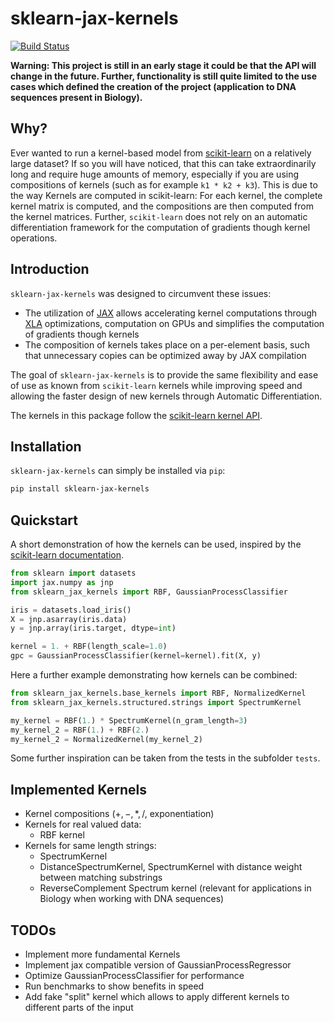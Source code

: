 # sklearn-jax-kernels

[![Build Status](https://travis-ci.com/ExpectationMax/sklearn-jax-kernels.svg?token=3sUUnmMzs9wxN3Qapssj&branch=master)](https://travis-ci.com/ExpectationMax/sklearn-jax-kernels)

**Warning: This project is still in an early stage it could be that the API
will change in the future. Further, functionality is still quite limited to the
use cases which defined the creation of the project (application to DNA
sequences present in Biology).**

## Why?
Ever wanted to run a kernel-based model from
[scikit-learn](https://scikit-learn.org/) on a relatively large dataset?  If so
you will have noticed, that this can take extraordinarily long and require huge
amounts of memory, especially if you are using compositions of kernels (such as
for example `k1 * k2 + k3`).  This is due to the way Kernels are computed in
scikit-learn: For each kernel, the complete kernel matrix is computed, and the
compositions are then computed from the kernel matrices.  Further,
`scikit-learn` does not rely on an automatic differentiation framework for the
computation of gradients though kernel operations.

## Introduction

`sklearn-jax-kernels` was designed to circumvent these issues:

 - The utilization of [JAX](https://github.com/google/jax) allows accelerating
   kernel computations through [XLA](https://www.tensorflow.org/xla)
   optimizations, computation on GPUs and simplifies the computation of
   gradients though kernels
 - The composition of kernels takes place on a per-element basis, such that
   unnecessary copies can be optimized away by JAX compilation

The goal of `sklearn-jax-kernels` is to provide the same flexibility and ease
of use as known from `scikit-learn` kernels while improving speed and allowing
the faster design of new kernels through Automatic Differentiation.

The kernels in this package follow the [scikit-learn kernel
API](https://scikit-learn.org/stable/modules/gaussian_process.html#gaussian-process-kernel-api).

## Installation

`sklearn-jax-kernels` can simply be installed via `pip`:

```bash
pip install sklearn-jax-kernels
```

## Quickstart

A short demonstration of how the kernels can be used, inspired by the
[scikit-learn
documentation](https://scikit-learn.org/stable/auto_examples/gaussian_process/plot_gpc_iris.html).

```python
from sklearn import datasets
import jax.numpy as jnp
from sklearn_jax_kernels import RBF, GaussianProcessClassifier

iris = datasets.load_iris()
X = jnp.asarray(iris.data)
y = jnp.array(iris.target, dtype=int)

kernel = 1. + RBF(length_scale=1.0)
gpc = GaussianProcessClassifier(kernel=kernel).fit(X, y)
```

Here a further example demonstrating how kernels can be combined:

```python
from sklearn_jax_kernels.base_kernels import RBF, NormalizedKernel
from sklearn_jax_kernels.structured.strings import SpectrumKernel

my_kernel = RBF(1.) * SpectrumKernel(n_gram_length=3)
my_kernel_2 = RBF(1.) + RBF(2.)
my_kernel_2 = NormalizedKernel(my_kernel_2)
```

Some further inspiration can be taken from the tests in the subfolder `tests`.

## Implemented Kernels

 - Kernel compositions ($+,-,*,/$, exponentiation)
 - Kernels for real valued data:  
     - RBF kernel
 - Kernels for same length strings:  
     - SpectrumKernel
     - DistanceSpectrumKernel, SpectrumKernel with distance weight between
       matching substrings
     - ReverseComplement Spectrum kernel (relevant for applications in Biology
       when working with DNA sequences)

## TODOs

 - Implement more fundamental Kernels
 - Implement jax compatible version of GaussianProcessRegressor
 - Optimize GaussianProcessClassifier for performance
 - Run benchmarks to show benefits in speed
 - Add fake "split" kernel which allows to apply different kernels to different
   parts of the input

